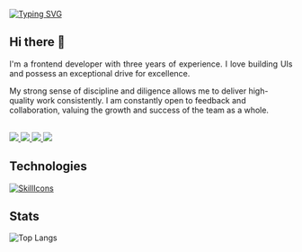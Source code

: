 [![Typing SVG](https://readme-typing-svg.demolab.com?font=Manrope&size=26&duration=2000&color=007acc&pause=200&multiline=true&width=500&height=80&lines=Dragan+Aleksic;Frontend+developer)](https://git.io/typing-svg)

<h2>Hi there 👋</h2>

<p align="justify" dir="auto">
  I'm a frontend developer with three years of experience. I love building UIs and possess an exceptional drive for excellence.

  My strong sense of discipline and diligence allows me to deliver high-quality work consistently. I am constantly open to feedback and collaboration, valuing the growth and success of the team    as a whole.
</p>

<br>

<a href="https://draganaleksic.com">
    <img src="https://img.shields.io/badge/Website-draganaleksic.com-red?style=flat-square">
</a>  
<a href="https://draganaleksic.com/resume.pdf">
    <img src="https://img.shields.io/badge/PDF-CV-red?style=flat-square&logo=adobe">
</a>  
<a href="https://www.linkedin.com/in/dragan-aleksi%C4%87/">
    <img src="https://img.shields.io/badge/-Linkedin-blue?style=flat-square&logo=linkedin">
</a>
<a href="mailto:aleksicdragan574@gmail.com">
    <img src="https://img.shields.io/badge/-Email-red?style=flat-square&logo=gmail&logoColor=white">
</a>

<h2 dir="auto">
    Technologies
</h2>

[![SkillIcons](https://skillicons.dev/icons?i=html,css,js,ts,react,nextjs,redux,tailwind)]()

<h2>Stats</h2>

![Top Langs](https://github-readme-stats.vercel.app/api/top-langs/?username=DraganAleksic99&layout=compact)
